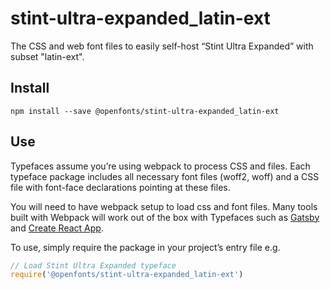 
# stint-ultra-expanded_latin-ext

The CSS and web font files to easily self-host “Stint Ultra Expanded” with subset "latin-ext".

## Install

`npm install --save @openfonts/stint-ultra-expanded_latin-ext`

## Use

Typefaces assume you’re using webpack to process CSS and files. Each typeface
package includes all necessary font files (woff2, woff) and a CSS file with
font-face declarations pointing at these files.

You will need to have webpack setup to load css and font files. Many tools built
with Webpack will work out of the box with Typefaces such as [Gatsby](https://github.com/gatsbyjs/gatsby)
and [Create React App](https://github.com/facebookincubator/create-react-app).

To use, simply require the package in your project’s entry file e.g.

```javascript
// Load Stint Ultra Expanded typeface
require('@openfonts/stint-ultra-expanded_latin-ext')
```
